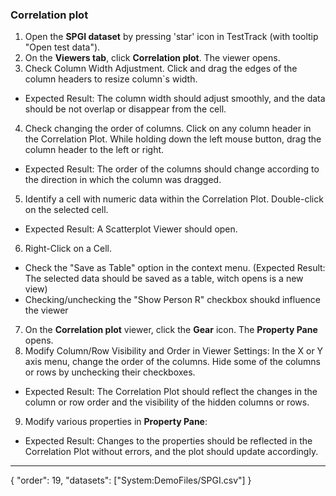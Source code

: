 ### Correlation plot

1. Open the **SPGI dataset** by pressing 'star' icon in TestTrack (with tooltip "Open test data").
2. On the **Viewers tab**, click **Correlation plot**. The viewer opens.
3. Check Column Width Adjustment. Click and drag the edges of the column headers to resize column`s width.
  * Expected Result: The column width should adjust smoothly, and the data should be not overlap or disappear from the cell.
4. Check changing the order of columns. Click on any column header in the Correlation Plot. While holding down the left mouse button, drag the column header to the left or right.
  * Expected Result: The order of the columns should change according to the direction in which the column was dragged.
5. Identify a cell with numeric data within the Correlation Plot. Double-click on the selected cell.
  * Expected Result: A Scatterplot Viewer should open.
6. Right-Click on a Cell.   
  * Check the "Save as Table" option in the context menu. (Expected Result: The selected data should be saved as a table, witch opens is a new view)
  * Checking/unchecking the  "Show Person R" checkbox shoukd influence the viewer
7. On the **Correlation plot** viewer, click the **Gear** icon. The **Property Pane** opens.
8. Modify Column/Row Visibility and Order in Viewer Settings: In the X or Y axis menu, change the order of the columns. Hide some of the columns or rows by unchecking their checkboxes.
  * Expected Result: The Correlation Plot should reflect the changes in the column or row order and the visibility of the hidden columns or rows.
9. Modify various properties in **Property Pane**:
  * Expected Result: Changes to the properties should be reflected in the Correlation Plot without errors, and the plot should update accordingly.

---
{
  "order": 19,
  "datasets": ["System:DemoFiles/SPGI.csv"]
}